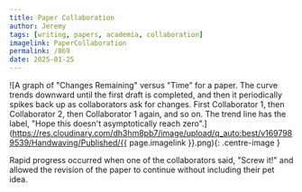 ```yaml
---
title: Paper Collaboration
author: Jeremy
tags: [writing, papers, academia, collaboration]
imagelink: PaperCollaboration
permalink: /869
date: 2025-01-25
---
```


![A graph of "Changes Remaining" versus "Time" for a paper. The curve trends downward until the first draft is completed, and then it periodically spikes back up as collaborators ask for changes. First Collaborator 1, then Collaborator 2, then Collaborator 1 again, and so on. The trend line has the label, "Hope this doesn't asymptotically reach zero".](https://res.cloudinary.com/dh3hm8pb7/image/upload/q_auto:best/v1697989539/Handwaving/Published/{{ page.imagelink }}.png){: .centre-image }

Rapid progress occurred when one of the collaborators said, "Screw it!" and allowed the revision of the paper to continue without including their pet idea.
